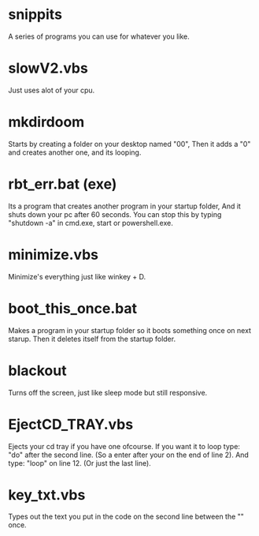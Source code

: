 # snippits
A series of programs you can use for whatever you like.

# slowV2.vbs
Just uses alot of your cpu.

# mkdirdoom
Starts by creating a folder on your desktop named "00",
Then it adds a "0" and creates another one, and its looping.

# rbt_err.bat (exe)
Its a program that creates another program in your startup folder,
And it shuts down your pc after 60 seconds.
You can stop this by typing "shutdown -a" in cmd.exe, start or powershell.exe.

# minimize.vbs
Minimize's everything just like winkey + D.

# boot_this_once.bat
Makes a program in your startup folder so it boots something once on next starup.
Then it deletes itself from the startup folder.

# blackout
Turns off the screen, just like sleep mode but still responsive.

# EjectCD_TRAY.vbs
Ejects your cd tray if you have one ofcourse.
If you want it to loop type: "do" after the second line.
(So a enter after your on the end of line 2).
And type: "loop" on line 12.
(Or just the last line).

# key_txt.vbs
Types out the text you put in the code on the second line between the "" once.
